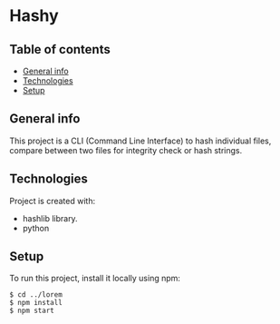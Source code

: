 # Hashy

## Table of contents
* [General info](#general-info)
* [Technologies](#technologies)
* [Setup](#setup)

## General info
This project is a CLI (Command Line Interface) to hash individual files, compare between two files for integrity check or hash strings.

## Technologies
Project is created with:
* hashlib library.
* python

## Setup
To run this project, install it locally using npm:

```
$ cd ../lorem
$ npm install
$ npm start
```
